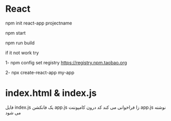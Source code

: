 # React

npm init react-app projectname

npm start

npm run build

if it not work try

  1- npm config set registry https://registry.npm.taobao.org
  
  2- npx create-react-app my-app
  
 # index.html & index.js
 فایل index.js یک فانکشن app.js زا فراخوانی می کند کد درون کامپوننت app.js نوشته می شود
  
  
